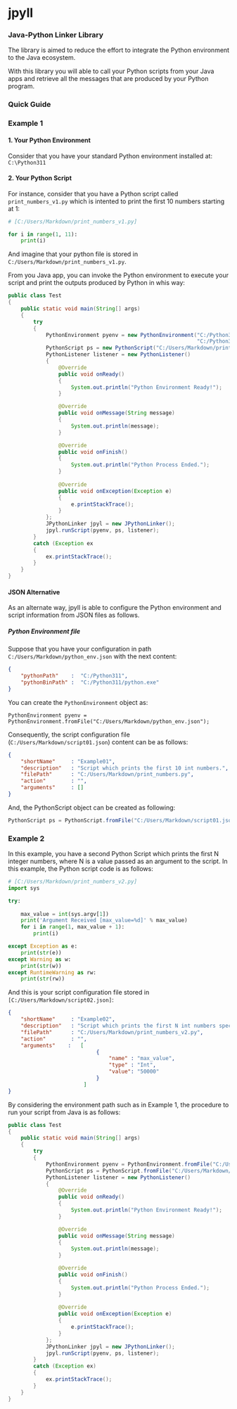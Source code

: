 # jpyll
### Java-Python Linker Library

The library is aimed to reduce the effort to integrate the Python environment to
the Java ecosystem.

With this library you will able to call your Python scripts from your Java apps
and retrieve all the messages that are produced by your Python program.

### Quick Guide
### Example 1 
#### 1. Your Python Environment
Consider that you have your standard Python environment installed at: ```C:\Python311```
#### 2. Your Python Script
For instance, consider that you have a Python script called  ```print_numbers_v1.py```
which is intented to print the first 10 numbers starting at 1:
```python
# [C:/Users/Markdown/print_numbers_v1.py]

for i in range(1, 11):
    print(i)
```
And imagine that your python file is stored in ```C:/Users/Markdown/print_numbers_v1.py```.

From you Java app, you can invoke the Python environment to execute your script and
print the outputs produced by Python in whis way:
```java
public class Test
{
    public static void main(String[] args)
    {
        try
        {
            PythonEnvironment pyenv = new PythonEnvironment("C:/Python311",
                                                            "C:/Python311/python.exe");
            PythonScript ps = new PythonScript("C:/Users/Markdown/print_numbers_v1.py");
            PythonListener listener = new PythonListener()
            {
                @Override
                public void onReady()
                {
                    System.out.println("Python Environment Ready!");
                }

                @Override
                public void onMessage(String message)
                {
                    System.out.println(message);                    
                }

                @Override
                public void onFinish()
                {
                    System.out.println("Python Process Ended.");
                }
                
                @Override
                public void onException(Exception e)
                {
                    e.printStackTrace();
                }
            };
            JPythonLinker jpyl = new JPythonLinker();
            jpyl.runScript(pyenv, ps, listener);
        }
        catch (Exception ex
        {
            ex.printStackTrace();
        }
    }
}
```
#### JSON Alternative
As an alternate way, jpyll is able to configure the Python environment and script
information from JSON files as follows.
##### Python Environment file 
Suppose that you have your configuration in path ```C:/Users/Markdown/python_env.json```
with the next content:
```json
{
    "pythonPath"    :  "C:/Python311",
    "pythonBinPath" :  "C:/Python311/python.exe"
}
``` 
You can create the ```PythonEnvironment``` object as: 
```
PythonEnvironment pyenv = PythonEnvironment.fromFile("C:/Users/Markdown/python_env.json");
```

Consequently, the script configuration file (```C:/Users/Markdown/script01.json```) content can be as follows:
```json
{
    "shortName"     : "Example01",
    "description"   : "Script which prints the first 10 int numbers.",
    "filePath"      : "C:/Users/Markdown/print_numbers.py",
    "action"        : "",
    "arguments"     : []
}
```

And, the PythonScript object can be created as following:
```java
PythonScript ps = PythonScript.fromFile("C:/Users/Markdown/script01.json");
```

### Example 2
In this example, you have a second Python Script which prints the first N integer numbers, 
where N is a value passed as an argument to the script. In this example, the Python script 
code is as follows:
```python
# [C:/Users/Markdown/print_numbers_v2.py]
import sys

try:
    
    max_value = int(sys.argv[1])
    print('Argument Received [max_value=%d]' % max_value)
    for i in range(1, max_value + 1):
        print(i)

except Exception as e:
    print(str(e))
except Warning as w:
    print(str(w))
except RuntimeWarning as rw:
    print(str(rw))
```

And this is your script configuration file stored in ```[C:/Users/Markdown/script02.json]```:
```json
{
    "shortName"     : "Example02",
    "description"   : "Script which prints the first N int numbers specified by the max_value argument.",
    "filePath"      : "C:/Users/Markdown/print_numbers_v2.py",
    "action"        : "",
    "arguments"    :   [
                            {
                                "name" : "max_value",
                                "type" : "Int",
                                "value": "50000"
                            }
                        ]
}
```

By considering the environment path such as in Example 1, the procedure to run your script from
Java is as follows:
```java
public class Test
{
    public static void main(String[] args)
    {
        try
        {
            PythonEnvironment pyenv = PythonEnvironment.fromFile("C:/Users/Markdown/python_env.json");
            PythonScript ps = PythonScript.fromFile("C:/Users/Markdown/script02.json");
            PythonListener listener = new PythonListener()
            {
                @Override
                public void onReady()
                {
                    System.out.println("Python Environment Ready!");
                }

                @Override
                public void onMessage(String message)
                {
                    System.out.println(message);                    
                }

                @Override
                public void onFinish()
                {
                    System.out.println("Python Process Ended.");
                }
                
                @Override
                public void onException(Exception e)
                {
                    e.printStackTrace();
                }
            };
            JPythonLinker jpyl = new JPythonLinker();
            jpyl.runScript(pyenv, ps, listener);
        }
        catch (Exception ex)
        {
            ex.printStackTrace();
        }
    }
}
